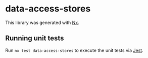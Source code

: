 # data-access-stores

This library was generated with [Nx](https://nx.dev).

## Running unit tests

Run `nx test data-access-stores` to execute the unit tests via [Jest](https://jestjs.io).
